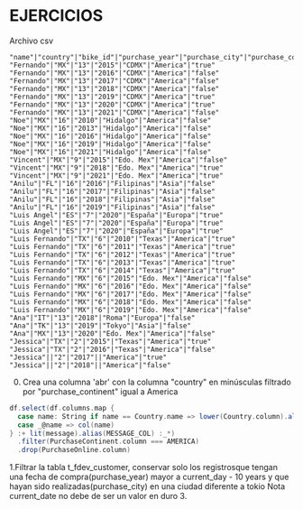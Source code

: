 # EJERCICIOS

Archivo csv
````csv
"name"|"country"|"bike_id"|"purchase_year"|"purchase_city"|"purchase_continent"|"purchase_online"
"Fernando"|"MX"|"13"|"2015"|"CDMX"|"America"|"true"
"Fernando"|"MX"|"13"|"2016"|"CDMX"|"America"|"false"
"Fernando"|"MX"|"13"|"2017"|"CDMX"|"America"|"false"
"Fernando"|"MX"|"13"|"2018"|"CDMX"|"America"|"false"
"Fernando"|"MX"|"13"|"2019"|"CDMX"|"America"|"true"
"Fernando"|"MX"|"13"|"2020"|"CDMX"|"America"|"true"
"Fernando"|"MX"|"13"|"2021"|"CDMX"|"America"|"false"
"Noe"|"MX"|"16"|"2010"|"Hidalgo"|"America"|"false"
"Noe"|"MX"|"16"|"2013"|"Hidalgo"|"America"|"false"
"Noe"|"MX"|"16"|"2016"|"Hidalgo"|"America"|"false"
"Noe"|"MX"|"16"|"2019"|"Hidalgo"|"America"|"false"
"Noe"|"MX"|"16"|"2021"|"Hidalgo"|"America"|"false"
"Vincent"|"MX"|"9"|"2015"|"Edo. Mex"|"America"|"false"
"Vincent"|"MX"|"9"|"2018"|"Edo. Mex"|"America"|"true"
"Vincent"|"MX"|"9"|"2021"|"Edo. Mex"|"America"|"true"
"Anilu"|"FL"|"16"|"2016"|"Filipinas"|"Asia"|"false"
"Anilu"|"FL"|"16"|"2017"|"Filipinas"|"Asia"|"false"
"Anilu"|"FL"|"16"|"2018"|"Filipinas"|"Asia"|"false"
"Anilu"|"FL"|"16"|"2019"|"Filipinas"|"Asia"|"false"
"Luis Angel"|"ES"|"7"|"2020"|"España"|"Europa"|"true"
"Luis Angel"|"ES"|"7"|"2020"|"España"|"Europa"|"true"
"Luis Angel"|"ES"|"7"|"2020"|"España"|"Europa"|"true"
"Luis Fernando"|"TX"|"6"|"2010"|"Texas"|"America"|"true"
"Luis Fernando"|"TX"|"6"|"2011"|"Texas"|"America"|"true"
"Luis Fernando"|"TX"|"6"|"2012"|"Texas"|"America"|"true"
"Luis Fernando"|"TX"|"6"|"2013"|"Texas"|"America"|"true"
"Luis Fernando"|"TX"|"6"|"2014"|"Texas"|"America"|"true"
"Luis Fernando"|"MX"|"6"|"2015"|"Edo. Mex"|"America"|"false"
"Luis Fernando"|"MX"|"6"|"2016"|"Edo. Mex"|"America"|"false"
"Luis Fernando"|"MX"|"6"|"2017"|"Edo. Mex"|"America"|"false"
"Luis Fernando"|"MX"|"6"|"2018"|"Edo. Mex"|"America"|"false"
"Luis Fernando"|"MX"|"6"|"2019"|"Edo. Mex"|"America"|"false"
"Ana"|"IT"|"13"|"2018"|"Roma"|"Europa"|"false"
"Ana"|"TK"|"13"|"2019"|"Tokyo"|"Asia"|"false"
"Ana"|"MX"|"13"|"2020"|"Edo. Mex"|"America"|"false"
"Jessica"|"TX"|"2"|"2015"|"Texas"|"America"|"true"
"Jessica"|"TX"|"2"|"2016"|"Texas"|"America"|"false"
"Jessica"||"2"|"2017"||"America"|"true"
"Jessica"||"2"|"2018"||"America"|"false"
````

0. Crea una columna 'abr' con la columna "country" en minúsculas filtrado por "purchase_continent" igual a America
````scala
df.select(df.columns.map {
  case name: String if name == Country.name => lower(Country.column).alias(ABR)
  case _@name => col(name)
} :+ lit(message).alias(MESSAGE_COL) :_*)
  .filter(PurchaseContinent.column === AMERICA)
  .drop(PurchaseOnline.column)
````

1.Filtrar la tabla t_fdev_customer, conservar solo los registrosque tengan una fecha de compra(purchase_year)
mayor a current_day - 10 years y que hayan sido realizadas(purchase_city) en una ciudad diferente a tokio
Nota current_date no debe de ser un valor en duro
3. 